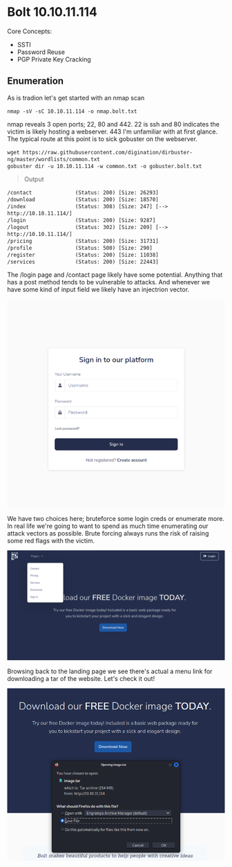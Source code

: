 # Bolt 10.10.11.114

Core Concepts:

- SSTI
- Password Reuse
- PGP Private Key Cracking

## Enumeration

As is tradion let's get started with an nmap scan
```
nmap -sV -sC 10.10.11.114 -o nmap.bolt.txt
```
nmap reveals 3 open ports; 22, 80 and 442.  22 is ssh and 80 indicates the victim is likely hosting a webserver. 443 I'm unfamiliar with at first glance.
The typical route at this point is to sick gobuster on the webserver.
```
wget https://raw.githubusercontent.com/digination/dirbuster-ng/master/wordlists/common.txt
gobuster dir -u 10.10.11.114 -w common.txt -o gobuster.bolt.txt
```
> Output
```
/contact              (Status: 200) [Size: 26293]
/download             (Status: 200) [Size: 18570]
/index                (Status: 308) [Size: 247] [--> http://10.10.11.114/]
/login                (Status: 200) [Size: 9287]
/logout               (Status: 302) [Size: 209] [--> http://10.10.11.114/]
/pricing              (Status: 200) [Size: 31731]
/profile              (Status: 500) [Size: 290]
/register             (Status: 200) [Size: 11038]
/services             (Status: 200) [Size: 22443]
```
The /login page and /contact page likely have some potential. Anything that has a post method tends to be vulnerable to attacks. And whenever we have some kind of input field we likely have an injectrion vector.

![Login Page](2021-12-06_11-15.png)

We have two choices here; bruteforce some login creds or enumerate more. In real life we're going to want to spend as much time enumerating our attack vectors as possible. Brute forcing always runs the risk of raising some red flags with the victim.

![Download Link](2021-12-06_11-24.png)

Browsing back to the landing page we see there's actual a menu link for downloading a tar of the website.  Let's check it out!

![Downlaod](2021-12-06_11-25.png)
